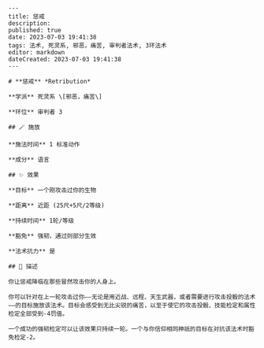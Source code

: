 
    ---
    title: 惩戒
    description: 
    published: true
    date: 2023-07-03 19:41:38
    tags: 法术, 死灵系, 邪恶，痛苦, 审判者法术, 3环法术
    editor: markdown
    dateCreated: 2023-07-03 19:41:38
    ---

    # **惩戒** *Retribution*

    **学派** 死灵系 \[邪恶，痛苦\] 

    **环位** 审判者 3

    ## 🪄 施放

    **施法时间** 1 标准动作

    **成分** 语言

    ## ✨ 效果 

    **目标** 一个刚攻击过你的生物 

    **距离** 近距 (25尺+5尺/2等级)  

    **持续时间** 1轮/等级 

    **豁免** 强韧，通过则部分生效

    **法术抗力** 是

    ## 📖 描述

    你让惩戒降临在那些冒然攻击你的人身上。

    你可以针对在上一轮攻击过你——无论是用近战、远程、天生武器，或者需要进行攻击投骰的法术——的目标施放该法术。目标会感受到无比尖锐的痛苦，以至于使它的攻击投骰、技能检定和属性检定全部受到-4罚值。

    一个成功的强韧检定可以让该效果只持续一轮。一个与你信仰相同神祇的目标在对抗该法术时豁免检定-2。
    